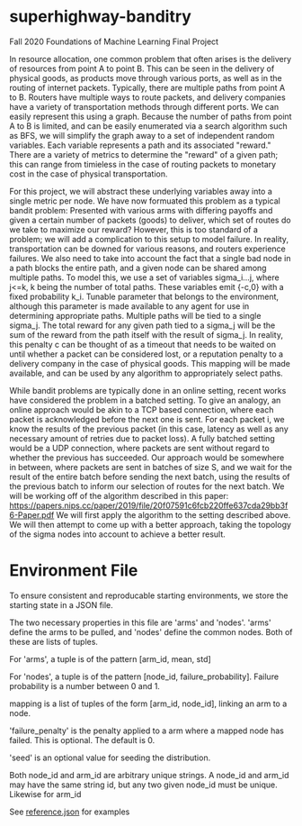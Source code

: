 # superhighway-banditry
Fall 2020 Foundations of Machine Learning Final Project

In resource allocation, one common problem that often arises is the delivery of resources
from point A to point B. This can be seen in the delivery of physical goods,
as products move through various ports, as well as in the routing of internet packets.
Typically, there are multiple paths from point A to B. Routers have multiple ways to route
packets, and delivery companies have a variety of transportation methods through different
ports. We can easily represent this using a graph. Because the number of paths from point A
to B is limited, and can be easily enumerated via a search algorithm such as BFS, we will simplify
the graph away to a set of independent random variables. Each variable represents a path and its
associated "reward." There are a variety of metrics to determine the "reward" of a given path; this can range
from timieless in the case of routing packets to monetary cost in the case of physical transportation.


For this project, we will abstract these underlying variables away into a single metric per node.
We have now formuated this problem as a typical bandit problem: Presented with 
various arms with differing payoffs and given a certain
number of packets (goods) to deliver, which set of routes do we take to maximize our reward?
However, this is too standard of a problem; we will add a complication to this setup to model failure.
In reality, transportation can be downed for various reasons, and routers experience failures.
We also need to take into account the fact that a single bad node in a path blocks the entire path, 
and a given node can be shared among multiple paths.
To model this, we use a set of variables sigma_i...j, where j<=k, k being the number of total paths.
These variables emit {-c,0} with a fixed probability k_i. Tunable parameter that belongs to the environment,
although this parameter is made available to any agent for use in determining appropriate paths.
Multiple paths will be tied to a single sigma_j. The total reward for any given path tied to a sigma_j
will be the sum of the reward from the path itself with the result of sigma_j.
In reality, this penalty c can be thought of as a timeout that needs 
to be waited on until whether a packet can be considered
lost, or a reputation penalty to a delivery company in the case of physical goods.
This mapping will be made available, and can be used by any algorithm to appropriately
select paths.


While bandit problems are typically done in an online setting, recent works have considered
the problem in a batched setting. To give an analogy, an online approach would be akin to a TCP based
connection, where each packet is acknowledged before the next one is sent. For each packet i, we know
the results of the previous packet (in this case, latency as well as any necessary amount of retries due to packet loss).
A fully batched setting would be a UDP connection, where packets are sent without regard to whether the previous has succeeded. 
Our approach would be somewhere in between, where packets are sent in batches of size S, and we wait for the result of the 
entire batch before sending the next batch, using the results of the previous batch to inform our selection of routes
for the next batch.
We will be working off of the algorithm described in this paper:
https://papers.nips.cc/paper/2019/file/20f07591c6fcb220ffe637cda29bb3f6-Paper.pdf
We will first apply the algorithm to the setting described above. We will then attempt to come up with
a better approach, taking the topology of the sigma nodes into account to achieve a better result.

# Environment File 
To ensure consistent and reproducable starting environments, we store the starting state
in a JSON file.

The two necessary properties in this file are 'arms' and 'nodes'.
'arms' define the arms to be pulled, and 'nodes' define the common
nodes. Both of these are lists of tuples.

For 'arms', a tuple is of the pattern [arm_id, mean, std]

For 'nodes', a tuple is of the pattern [node_id, failure_probability]. Failure probability is a number between 0 and 1.

mapping is a list of tuples of the form [arm_id, node_id], linking
an arm to a node.

'failure_penalty' is the penalty applied to a arm where a mapped node has failed. This is optional. The default is 0. 

'seed' is an optional value for seeding the distribution.

Both node_id and arm_id are arbitrary unique strings. 
A node_id and arm_id may have the same string id,
but any two given node_id must be unique. Likewise for arm_id 


See [reference.json](reference.json) for examples